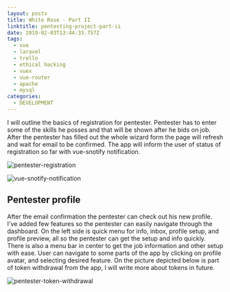 ```yaml
---
layout: posts
title: White Rose - Part II
linktitle: pentesting-project-part-ii
date: 2019-02-03T13:44:33.757Z
tags:
  - vue
  - laravel
  - trello
  - ethical hacking
  - vuex
  - vue-router
  - apache
  - mysql
categories:
  - DEVELOPMENT
---
```

I will outline the basics of registration for pentester. Pentester has to enter some of the skills he posses and that will be shown after he bids on job. After the pentester has filled out the whole wizard form the page will refresh and wait for email to be confirmed. The app will inform the user of status of registration so far with vue-snotify notification.

![pentester-registration](/img/pentester-registration.png "Pentester Registration")

![vue-snotify-notification](/img/registration-success.png "Vue notifies user of registration success")

## Pentester profile

After the email confirmation the pentester can check out his new profile. I've added few features so the pentester can easily navigate through the dashboard. On the left side is quick menu for info, inbox, profile setup, and profile preview, all so the pentester can get the setup and info quickly. There is also a menu bar in center to get the job information and other setup with ease. User can navigate to some parts of the app by clicking on profile avatar, and selecting desired feature. On the picture depicted below is part of token withdrawal from the app, I will write more about tokens in future.

![pentester-token-withdrawal](/img/pentester-withdrawal.png "Pentester withdrawing tokens")
